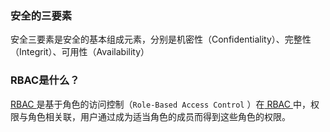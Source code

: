 ### 安全的三要素

安全三要素是安全的基本组成元素，分别是机密性（Confidentiality）、完整性（Integrit）、可用性（Availability）





### RBAC是什么？

[RBAC ](http://www.sojson.com/tag_rbac.html)是基于角色的访问控制（`Role-Based Access Control` ）在[ RBAC ](http://www.sojson.com/tag_rbac.html)中，权限与角色相关联，用户通过成为适当角色的成员而得到这些角色的权限。